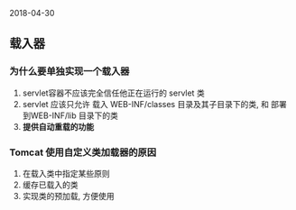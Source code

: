 2018-04-30

## 载入器

### 为什么要单独实现一个载入器
1. servlet容器不应该完全信任他正在运行的 servlet 类
2. servlet 应该只允许 载入 WEB-INF/classes 目录及其子目录下的类, 和 部署到WEB-INF/lib 目录下的类
3. **提供自动重载的功能**

### Tomcat 使用自定义类加载器的原因
1. 在载入类中指定某些原则
2. 缓存已载入的类
3. 实现类的预加载, 方便使用